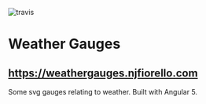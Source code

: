 ![travis](https://travis-ci.org/melgish/weather-gauges.svg?branch=master)

# Weather Gauges
## https://weathergauges.njfiorello.com
Some svg gauges relating to weather.  Built with Angular 5.






